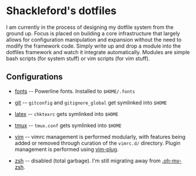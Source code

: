 # Shackleford's dotfiles

I am currently in the process of designing my dotfile system from the ground
up.  Focus is placed on building a core infrastructure that largely allows for
configuration manipulation and expansion without the need to modify the
framework code.  Simply write up and drop a module into the dotfiles framework
and watch it integrate automatically.  Modules are simple bash scripts (for
system stuff) or vim scripts (for vim stuff).

## Configurations

* [fonts](fonts) -- Powerline fonts.  Installed to `$HOME/.fonts`

* [git](git) -- `gitconfig` and `gitignore_global` get symlinked into `$HOME`

* [latex](latex) -- `chktexrc` gets symlinked into `$HOME`

* [tmux](tmux) -- `tmux.conf` gets symlinked into `$HOME`

* [vim](vim) -- vimrc management is performed modularly, with features being
  added or removed through curation of the `vimrc.d/` directory.  Plugin
  management is performed using
  [vim-plug](https://github.com/junegunn/vim-plug).

* [zsh](zsh) -- disabled (total garbage).  I'm still migrating away from
  [.oh-my-zsh](https://github.com/robbyrussell/oh-my-zsh).
